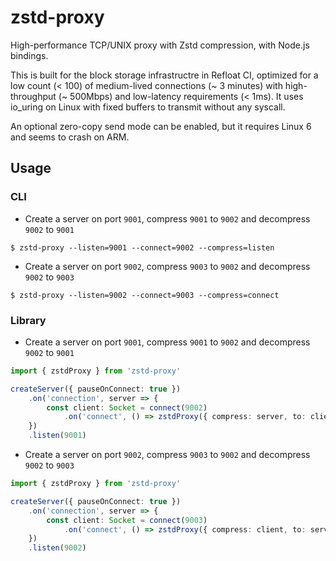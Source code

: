 # zstd-proxy

High-performance TCP/UNIX proxy with Zstd compression, with Node.js bindings.

This is built for the block storage infrastructre in Refloat CI, optimized for a low count (< 100) of medium-lived connections (~ 3 minutes) with high-throughput (~ 500Mbps) and low-latency requirements (< 1ms). It uses io_uring on Linux with fixed buffers to transmit without any syscall.

An optional zero-copy send mode can be enabled, but it requires Linux 6 and seems to crash on ARM.

## Usage

### CLI

- Create a server on port `9001`, compress `9001` to `9002` and decompress `9002` to `9001`
```console
$ zstd-proxy --listen=9001 --connect=9002 --compress=listen
```
- Create a server on port `9002`, compress `9003` to `9002` and decompress `9002` to `9003`
```console
$ zstd-proxy --listen=9002 --connect=9003 --compress=connect
```

### Library

- Create a server on port `9001`, compress `9001` to `9002` and decompress `9002` to `9001`
```ts
import { zstdProxy } from 'zstd-proxy'

createServer({ pauseOnConnect: true })
    .on('connection', server => {
        const client: Socket = connect(9002)
            .on('connect', () => zstdProxy({ compress: server, to: client }))
    })
    .listen(9001)
```
- Create a server on port `9002`, compress `9003` to `9002` and decompress `9002` to `9003`
```ts
import { zstdProxy } from 'zstd-proxy'

createServer({ pauseOnConnect: true })
    .on('connection', server => {
        const client: Socket = connect(9003)
            .on('connect', () => zstdProxy({ compress: client, to: server }))
    })
    .listen(9002)
```
